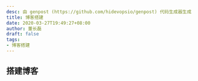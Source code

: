 ```yaml
---
desc: 由 genpost (https://github.com/hidevopsio/genpost) 代码生成器生成
title: 博客搭建
date: 2020-03-27T19:49:27+08:00
author: 董长磊
draft: false
tags:
- 博客搭建
---
```


## 搭建博客

[1]: https://www.bilibili.com/video/BV1Zt411s7JM "B站-->Go夜读"


